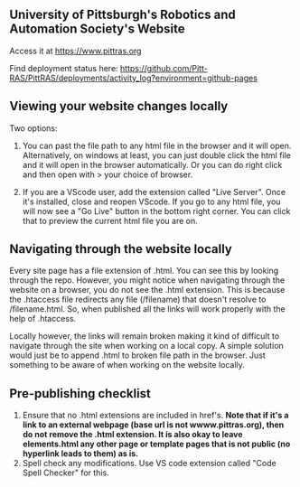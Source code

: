 ## University of Pittsburgh's Robotics and Automation Society's Website
Access it at https://www.pittras.org

Find deployment status here: https://github.com/Pitt-RAS/PittRAS/deployments/activity_log?environment=github-pages

## Viewing your website changes locally
Two options:
1) You can past the file path to any html file in the browser and it will open. Alternatively, on windows at least, you can just double click the html file and it will open in the browser automatically. Or you can do right click and then open with > your choice of browser. 

2) If you are a VScode user, add the extension called "Live Server". Once it's installed, close and reopen VScode. If you go to any html file, you will now see a "Go Live" button in the bottom right corner. You can click that to preview the current html file you are on.

## Navigating through the website locally
Every site page has a file extension of .html. You can see this by looking through the repo. However, you might notice when navigating through the website on a browser, you do not see the .html extension. This is because the .htaccess file redirects any file (/filename) that doesn't resolve to /filename.html. So, when published all the links will work properly with the help of .htaccess. 

Locally however, the links will remain broken making it kind of difficult to navigate through the site when working on a local copy. A simple solution would just be to append .html to broken file path in the browser. Just something to be aware of when working on the website locally. 

## Pre-publishing checklist
1) Ensure that no .html extensions are included in href's. **Note that if it's a link to an external webpage (base url is not wwww.pittras.org), then do not remove the .html extension. It is also okay to leave elements.html any other page or template pages that is not public (no hyperlink leads to them) as is.**
2) Spell check any modifications. Use VS code extension called "Code Spell Checker" for this.